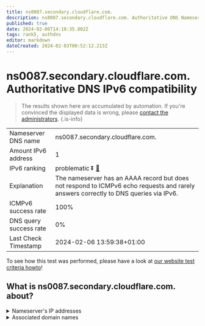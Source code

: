 ```yaml
---
title: ns0087.secondary.cloudflare.com.
description: ns0087.secondary.cloudflare.com. Authoritative DNS Nameserver IPv6 compatibility
published: true
date: 2024-02-06T14:10:35.802Z
tags: rank5, authdns
editor: markdown
dateCreated: 2024-02-03T00:52:12.213Z
---
```


# ns0087.secondary.cloudflare.com. Authoritative DNS IPv6 compatibility

> The results shown here are accumulated by automation. If you're convinced the displayed data is wrong, please [contact the administrators](/howto/chat). 
{.is-info}




|   |   |
| - | - |
| Nameserver DNS name | ns0087.secondary.cloudflare.com.
| Amount IPv6 address | 1
| IPv6 ranking | problematic :arrow_double_down: [🔗](/howto/ranking) |
| Explanation | The nameserver has an AAAA record but does not respond to ICMPv6 echo requests and rarely answers correctly to DNS queries via IPv6. |
| ICMPv6 success rate | 100%|
| DNS query success rate | 0% |
| Last Check Timestamp | 2024-02-06 13:59:38+01:00 |

To see how this test was performed, please have a look at [our website test criteria howto](/howto/testcriteria/authdns)!


## What is ns0087.secondary.cloudflare.com. about?




<details>
<summary>Nameserver's IP addresses</summary>

2606:4700:51::a29f:2058

</details>



<details>
<summary>Associated domain names</summary>

www.jpmorganchase.com

</details>

